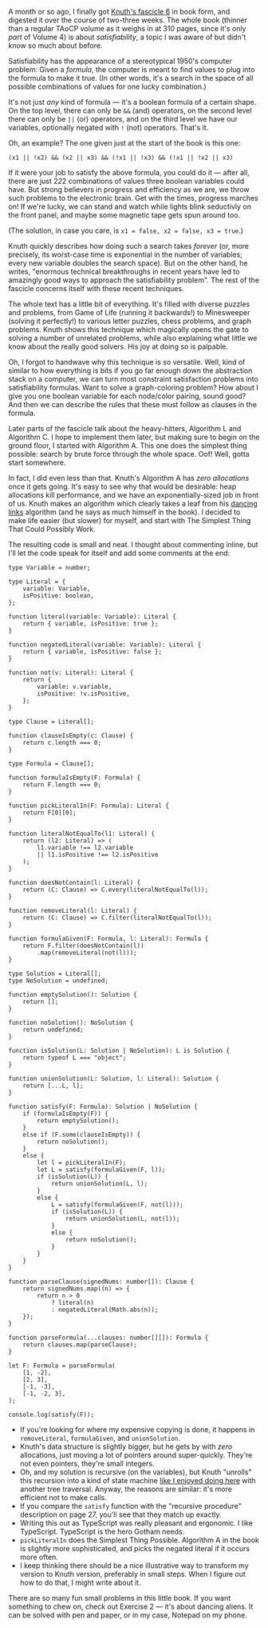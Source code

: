 A month or so ago, I finally got [Knuth's fascicle 6](https://www-cs-faculty.stanford.edu/~knuth/fasc6a.ps.gz) in book form, and digested it over the course of two-three weeks.
The whole book (thinner than a regular TAoCP volume as it weighs in at 310 pages, since it's only _part_ of Volume 4) is about _satisfiability_, a topic I was aware of but didn't know so much about before.

Satisfiability has the appearance of a stereotypical 1950's computer problem:
Given a _formula_, the computer is meant to find values to plug into the formula to make it true.
(In other words, it's a search in the space of all possible combinations of values for one lucky combination.)

It's not just _any_ kind of formula &mdash; it's a boolean formula of a certain shape.
On the top level, there can only be `&&` (and) operators, on the second level there can only be `||` (or) operators, and on the third level we have our variables, optionally negated with `!` (not) operators.
That's it.

Oh, an example? The one given just at the start of the book is this one:

```
(x1 || !x2) && (x2 || x3) && (!x1 || !x3) && (!x1 || !x2 || x3)
```

If it were your job to satisfy the above formula, you could do it &mdash; after all, there are just 2*2*2 combinations of values three boolean variables could have.
But strong believers in progress and efficiency as we are, we throw such problems to the electronic brain.
Get with the times, progress marches on!
If we're lucky, we can stand and watch while lights blink seductivly on the front panel, and maybe some magnetic tape gets spun around too.

(The solution, in case you care, is `x1 = false, x2 = false, x3 = true`.)

Knuth quickly describes how doing such a search takes _forever_ (or, more precisely, its worst-case time is exponential in the number of variables; every new variable doubles the search space).
But on the other hand, he writes, "enormous technical breakthroughs in recent years have led to amazingly good ways to approach the satisfiability problem".
The rest of the fascicle concerns itself with these recent techniques.

The whole text has a little bit of everything.
It's filled with diverse puzzles and problems, from Game of Life (running it backwards!) to Minesweeper (solving it perfectly!) to various letter puzzles, chess problems, and graph problems.
Knuth shows this technique which magically opens the gate to solving a number of unrelated problems, while also explaining what little we know about the really good solvers.
His joy at doing so is palpable.

Oh, I forgot to handwave why this technique is so versatile.
Well, kind of similar to how everything is bits if you go far enough down the abstraction stack on a computer, we can turn most constraint satisfaction problems into satisfiability formulas.
Want to solve a graph-coloring problem?
How about I give you one boolean variable for each node/color pairing, sound good?
And then we can describe the rules that these must follow as clauses in the formula.

Later parts of the fascicle talk about the heavy-hitters, Algorithm L and Algorithm C.
I hope to implement them later, but making sure to begin on the ground floor, I started with Algorithm A.
This one does the simplest thing possible: search by brute force through the whole space.
Oof!
Well, gotta start somewhere.

In fact, I did even less than that.
Knuth's Algorithm A has _zero allocations_ once it gets going.
It's easy to see why that would be desirable: heap allocations kill performance, and we have an exponentially-sized job in front of us.
Knuth makes an algorithm which clearly takes a leaf from his [dancing links](https://arxiv.org/pdf/cs/0011047.pdf) algorithm (and he says as much himself in the book).
I decided to make life easier (but slower) for myself, and start with The Simplest Thing That Could Possibly Work.

The resulting code is small and neat.
I thought about commenting inline, but I'll let the code speak for itself and add some comments at the end:

```
type Variable = number;

type Literal = {
    variable: Variable,
    isPositive: boolean,
};

function literal(variable: Variable): Literal {
    return { variable, isPositive: true };
}

function negatedLiteral(variable: Variable): Literal {
    return { variable, isPositive: false };
}

function not(v: Literal): Literal {
    return {
        variable: v.variable,
        isPositive: !v.isPositive,
    };
}

type Clause = Literal[];

function clauseIsEmpty(c: Clause) {
    return c.length === 0;
}

type Formula = Clause[];

function formulaIsEmpty(F: Formula) {
    return F.length === 0;
}

function pickLiteralIn(F: Formula): Literal {
    return F[0][0];
}

function literalNotEqualTo(l1: Literal) {
    return (l2: Literal) => (
        l1.variable !== l2.variable
        || l1.isPositive !== l2.isPositive
    );
}

function doesNotContain(l: Literal) {
    return (C: Clause) => C.every(literalNotEqualTo(l));
}

function removeLiteral(l: Literal) {
    return (C: Clause) => C.filter(literalNotEqualTo(l));
}

function formulaGiven(F: Formula, l: Literal): Formula {
    return F.filter(doesNotContain(l))
        .map(removeLiteral(not(l)));
}

type Solution = Literal[];
type NoSolution = undefined;

function emptySolution(): Solution {
    return [];
}

function noSolution(): NoSolution {
    return undefined;
}

function isSolution(L: Solution | NoSolution): L is Solution {
    return typeof L === "object";
}

function unionSolution(L: Solution, l: Literal): Solution {
    return [...L, l];
}

function satisfy(F: Formula): Solution | NoSolution {
    if (formulaIsEmpty(F)) {
        return emptySolution();
    }
    else if (F.some(clauseIsEmpty)) {
        return noSolution();
    }
    else {
        let l = pickLiteralIn(F);
        let L = satisfy(formulaGiven(F, l));
        if (isSolution(L)) {
            return unionSolution(L, l);
        }
        else {
            L = satisfy(formulaGiven(F, not(l)));
            if (isSolution(L)) {
                return unionSolution(L, not(l));
            }
            else {
                return noSolution();
            }
        }
    }
}

function parseClause(signedNums: number[]): Clause {
    return signedNums.map((n) => {
        return n > 0
            ? literal(n)
            : negatedLiteral(Math.abs(n));
    });
}

function parseFormula(...clauses: number[][]): Formula {
    return clauses.map(parseClause);
}

let F: Formula = parseFormula(
    [1, -2],
    [2, 3],
    [-1, -3],
    [-1, -2, 3],
);

console.log(satisfy(F));
```

* If you're looking for where my expensive copying is done, it happens in `removeLiteral`, `formulaGiven`, and `unionSolution`.
* Knuth's data structure is slightly bigger, but he gets by with _zero_ allocations, just moving a lot of pointers around super-quickly. They're not even pointers, they're small integers.
* Oh, and my solution is recursive (on the variables), but Knuth "unrolls" this recursion into a kind of state machine [like I enjoyed doing here](https://github.com/masak/taocp/tree/dc4826f1f99dc0b0fcad35a5aeb606e0f81b73f7/ch2.3.1-algorithm-t) with another tree traversal. Anyway, the reasons are similar: it's more efficient not to make calls.
* If you compare the `satisfy` function with the "recursive procedure" description on page 27, you'll see that they match up exactly.
* Writing this out as TypeScript was really pleasant and ergonomic. I like TypeScript. TypeScript is the hero Gotham needs.
* `pickLiteralIn` does the Simplest Thing Possible. Algorithm A in the book is slightly more sophisticated, and picks the negated literal if it occurs more often.
* I keep thinking there should be a nice illustrative way to transform my version to Knuth version, preferably in small steps. When I figure out how to do that, I might write about it.

There are so many fun small problems in this little book.
If you want something to chew on, check out Exercise 2 &mdash; it's about dancing aliens.
It can be solved with pen and paper, or in my case, Notepad on my phone.
